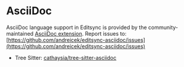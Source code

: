 # AsciiDoc

AsciiDoc language support in Editsync is provided by the community-maintained [AsciiDoc extension](https://github.com/andreicek/editsync-asciidoc).
Report issues to: [https://github.com/andreicek/editsync-asciidoc/issues](https://github.com/andreicek/editsync-asciidoc/issues)

- Tree Sitter: [cathaysia/tree-sitter-asciidoc](https://github.com/cathaysia/tree-sitter-asciidoc)
